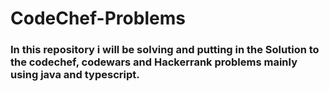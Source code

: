 # CodeChef-Problems
### In this repository i will be solving and putting in the Solution to the codechef, codewars and Hackerrank problems mainly using java and typescript.
